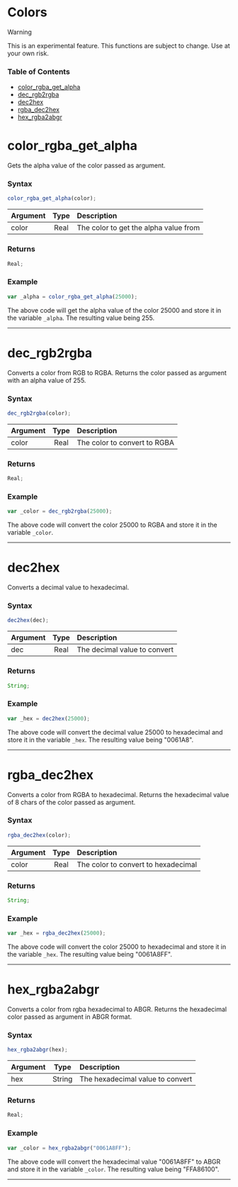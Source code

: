 # Colors

> [!WARNING]
> This is an experimental feature. This functions are subject to change. Use at your own risk.

### Table of Contents

- [color_rgba_get_alpha](#color_rgba_get_alpha)
- [dec_rgb2rgba](#dec_rgb2rgba)
- [dec2hex](#dec2hex)
- [rgba_dec2hex](#rgba_dec2hex)
- [hex_rgba2abgr](#hex_rgba2abgr)

# color_rgba_get_alpha

Gets the alpha value of the color passed as argument.

### Syntax

```js
color_rgba_get_alpha(color);
```

| Argument | Type | Description                           |
| :------- | :--: | :------------------------------------ |
| color    | Real | The color to get the alpha value from |

### Returns

```js
Real;
```

### Example

```js
var _alpha = color_rgba_get_alpha(25000);
```

The above code will get the alpha value of the color 25000 and store it in the variable `_alpha`. The resulting value being 255.

---

# dec_rgb2rgba

Converts a color from RGB to RGBA. Returns the color passed as argument with an alpha value of 255.

### Syntax

```js
dec_rgb2rgba(color);
```

| Argument | Type | Description                  |
| :------- | :--: | :--------------------------- |
| color    | Real | The color to convert to RGBA |

### Returns

```js
Real;
```

### Example

```js
var _color = dec_rgb2rgba(25000);
```

The above code will convert the color 25000 to RGBA and store it in the variable `_color`.

---

# dec2hex

Converts a decimal value to hexadecimal.

### Syntax

```js
dec2hex(dec);
```

| Argument | Type | Description                  |
| :------- | :--: | :--------------------------- |
| dec      | Real | The decimal value to convert |

### Returns

```js
String;
```

### Example

```js
var _hex = dec2hex(25000);
```

The above code will convert the decimal value 25000 to hexadecimal and store it in the variable `_hex`. The resulting value being "0061A8".

---

# rgba_dec2hex

Converts a color from RGBA to hexadecimal. Returns the hexadecimal value of 8 chars of the color passed as argument.

### Syntax

```js
rgba_dec2hex(color);
```

| Argument | Type | Description                         |
| :------- | :--: | :---------------------------------- |
| color    | Real | The color to convert to hexadecimal |

### Returns

```js
String;
```

### Example

```js
var _hex = rgba_dec2hex(25000);
```

The above code will convert the color 25000 to hexadecimal and store it in the variable `_hex`. The resulting value being "0061A8FF".

---

# hex_rgba2abgr

Converts a color from rgba hexadecimal to ABGR. Returns the hexadecimal color passed as argument in ABGR format.

### Syntax

```js
hex_rgba2abgr(hex);
```

| Argument |  Type  | Description                      |
| :------- | :----: | :------------------------------- |
| hex      | String | The hexadecimal value to convert |

### Returns

```js
Real;
```

### Example

```js
var _color = hex_rgba2abgr("0061A8FF");
```

The above code will convert the hexadecimal value "0061A8FF" to ABGR and store it in the variable `_color`. The resulting value being "FFA86100".

---
